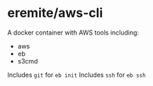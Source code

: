 # eremite/aws-cli

A docker container with AWS tools including:

* aws
* eb
* s3cmd

Includes `git` for `eb init`
Includes `ssh` for `eb ssh`

